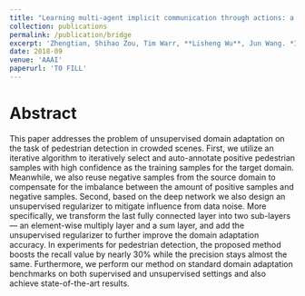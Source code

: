 ```yaml
---
title: "Learning multi-agent implicit communication through actions: a case study in Bridge, a collaborative imperfect information game"
collection: publications
permalink: /publication/bridge
excerpt: 'Zhengtian, Shihao Zou, Tim Warr, **Lisheng Wu**, Jun Wang. *In submission to AAAI 2019*.'
date: 2018-09
venue: 'AAAI'
paperurl: 'TO FILL'
---
```


# Abstract

This paper addresses the problem of unsupervised domain
adaptation on the task of pedestrian detection in crowded scenes. First,
we utilize an iterative algorithm to iteratively select and auto-annotate
positive pedestrian samples with high confidence as the training samples
for the target domain. Meanwhile, we also reuse negative samples from
the source domain to compensate for the imbalance between the amount
of positive samples and negative samples. Second, based on the deep
network we also design an unsupervised regularizer to mitigate influence
from data noise. More specifically, we transform the last fully connected
layer into two sub-layers — an element-wise multiply layer and a
sum layer, and add the unsupervised regularizer to further improve the
domain adaptation accuracy. In experiments for pedestrian detection,
the proposed method boosts the recall value by nearly 30% while the
precision stays almost the same. Furthermore, we perform our method
on standard domain adaptation benchmarks on both supervised and
unsupervised settings and also achieve state-of-the-art results.
